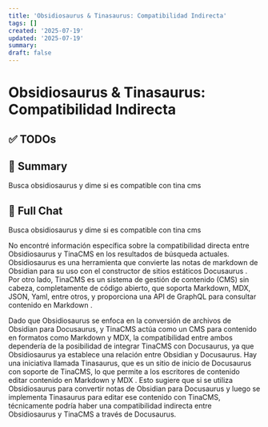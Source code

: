 ```yaml
---
title: 'Obsidiosaurus & Tinasaurus: Compatibilidad Indirecta'
tags: []
created: '2025-07-19'
updated: '2025-07-19'
summary:
draft: false
---
```


# Obsidiosaurus & Tinasaurus: Compatibilidad Indirecta

## ✅ TODOs


## 📌 Summary
Busca obsidiosaurus y dime si es compatible con  tina cms

## 🧠 Full Chat


Busca obsidiosaurus y dime si es compatible con  tina cms

No encontré información específica sobre la compatibilidad directa entre Obsidiosaurus y TinaCMS en los resultados de búsqueda actuales. Obsidiosaurus es una herramienta que convierte las notas de markdown de Obsidian para su uso con el constructor de sitios estáticos Docusaurus . Por otro lado, TinaCMS es un sistema de gestión de contenido (CMS) sin cabeza, completamente de código abierto, que soporta Markdown, MDX, JSON, Yaml, entre otros, y proporciona una API de GraphQL para consultar contenido en Markdown .

Dado que Obsidiosaurus se enfoca en la conversión de archivos de Obsidian para Docusaurus, y TinaCMS actúa como un CMS para contenido en formatos como Markdown y MDX, la compatibilidad entre ambos dependería de la posibilidad de integrar TinaCMS con Docusaurus, ya que Obsidiosaurus ya establece una relación entre Obsidian y Docusaurus. Hay una iniciativa llamada Tinasaurus, que es un sitio de inicio de Docusaurus con soporte de TinaCMS, lo que permite a los escritores de contenido editar contenido en Markdown y MDX . Esto sugiere que si se utiliza Obsidiosaurus para convertir notas de Obsidian para Docusaurus y luego se implementa Tinasaurus para editar ese contenido con TinaCMS, técnicamente podría haber una compatibilidad indirecta entre Obsidiosaurus y TinaCMS a través de Docusaurus.